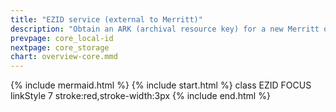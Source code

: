 ```yaml
---
title: "EZID service (external to Merritt)"
description: "Obtain an ARK (archival resource key) for a new Merritt object from the EZID service"
prevpage: core_local-id
nextpage: core_storage
chart: overview-core.mmd
---
```

{% include mermaid.html %}
{% include start.html %}
  class EZID FOCUS
  linkStyle 7 stroke:red,stroke-width:3px
{% include end.html %}
